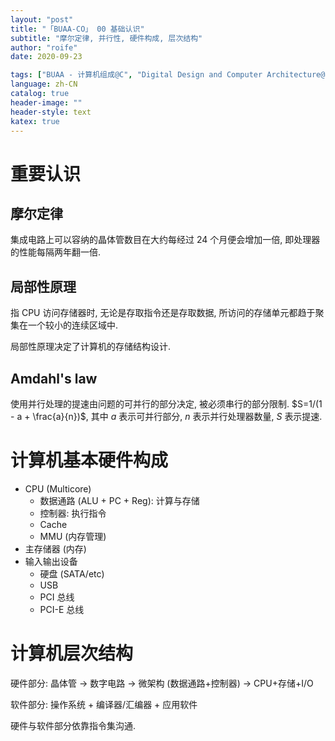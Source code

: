 ```yaml
---
layout: "post"
title: "「BUAA-CO」 00 基础认识"
subtitle: "摩尔定律, 并行性, 硬件构成, 层次结构"
author: "roife"
date: 2020-09-23

tags: ["BUAA - 计算机组成@C", "Digital Design and Computer Architecture@B", "Computer Organization and Design@B", "北航@T", "计算机组成@T"]
language: zh-CN
catalog: true
header-image: ""
header-style: text
katex: true
---
```


# 重要认识

## 摩尔定律
集成电路上可以容纳的晶体管数目在大约每经过 24 个月便会增加一倍, 即处理器的性能每隔两年翻一倍.

## 局部性原理

指 CPU 访问存储器时, 无论是存取指令还是存取数据, 所访问的存储单元都趋于聚集在一个较小的连续区域中.

局部性原理决定了计算机的存储结构设计.

## Amdahl's law

使用并行处理的提速由问题的可并行的部分决定, 被必须串行的部分限制. $S=1/(1 - a + \frac{a}{n})$, 其中 $a$ 表示可并行部分, $n$ 表示并行处理器数量, $S$ 表示提速.

# 计算机基本硬件构成

- CPU (Multicore)
  + 数据通路 (ALU + PC + Reg): 计算与存储
  + 控制器: 执行指令
  + Cache
  + MMU (内存管理)
- 主存储器 (内存)
- 输入输出设备
  + 硬盘 (SATA/etc)
  + USB
  + PCI 总线
  + PCI-E 总线

# 计算机层次结构

硬件部分: 晶体管 → 数字电路 → 微架构 (数据通路+控制器) → CPU+存储+I/O

软件部分: 操作系统 + 编译器/汇编器 + 应用软件

硬件与软件部分依靠指令集沟通.
